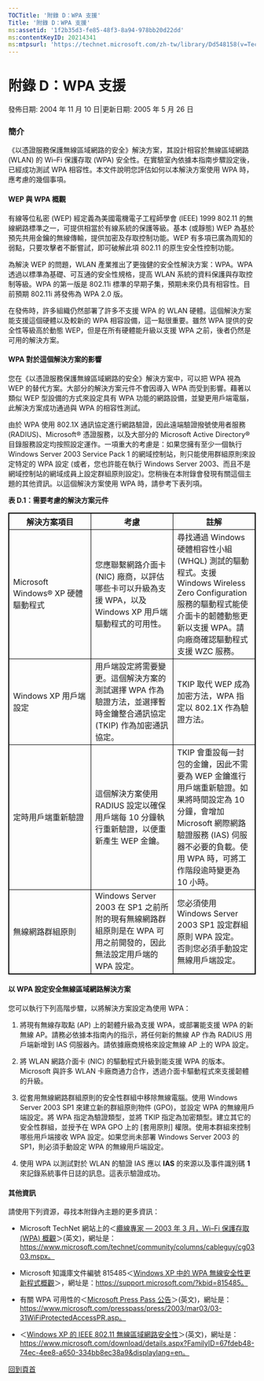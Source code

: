 ```yaml
---
TOCTitle: '附錄 D：WPA 支援'
Title: '附錄 D：WPA 支援'
ms:assetid: '1f2b35d3-fe85-48f3-8a94-978bb20d22dd'
ms:contentKeyID: 20214341
ms:mtpsurl: 'https://technet.microsoft.com/zh-tw/library/Dd548158(v=TechNet.10)'
---
```


附錄 D：WPA 支援
================

發佈日期: 2004 年 11 月 10 日|更新日期: 2005 年 5 月 26 日

### 簡介

《以憑證服務保護無線區域網路的安全》解決方案，其設計相容於無線區域網路(WLAN) 的 Wi–Fi 保護存取 (WPA) 安全性。在實驗室內依據本指南步驟設定後，已經成功測試 WPA 相容性。本文件說明您評估如何以本解決方案使用 WPA 時，應考慮的幾個事項。

#### WEP 與 WPA 概觀

有線等位私密 (WEP) 經定義為美國電機電子工程師學會 (IEEE) 1999 802.11 的無線網路標準之一，可提供相當於有線系統的保護等級。基本 (或靜態) WEP 為基於預先共用金鑰的無線傳輸，提供加密及存取控制功能。WEP 有多項已廣為周知的弱點，只要攻擊者不斷嘗試，即可破解此項 802.11 的原生安全性控制功能。

為解決 WEP 的問題，WLAN 產業推出了更強健的安全性解決方案：WPA。WPA 透過以標準為基礎、可互通的安全性規格，提高 WLAN 系統的資料保護與存取控制等級。WPA 的第一版是 802.11i 標準的早期子集，預期未來仍具有相容性。目前預期 802.11i 將發佈為 WPA 2.0 版。

在發佈時，許多組織仍然部署了許多不支援 WPA 的 WLAN 硬體。這個解決方案能支援這個硬體以及較新的 WPA 相容設備，這一點很重要。雖然 WPA 提供的安全性等級高於動態 WEP，但是在所有硬體能升級以支援 WPA 之前，後者仍然是可用的解決方案。

#### WPA 對於這個解決方案的影響

您在《以憑證服務保護無線區域網路的安全》解決方案中，可以把 WPA 視為 WEP 的替代方案。大部分的解決方案元件不會因導入 WPA 而受到影響。藉著以類似 WEP 型設備的方式來設定具有 WPA 功能的網路設備，並變更用戶端電腦，此解決方案成功通過與 WPA 的相容性測試。

由於 WPA 使用 802.1X 通訊協定進行網路驗證，因此遠端驗證撥號使用者服務 (RADIUS)、Microsoft® 憑證服務，以及大部分的 Microsoft Active Directory® 目錄服務設定均按照設定運作。一項重大的考慮是：如果您擁有至少一個執行 Windows Server 2003 Service Pack 1 的網域控制站，則只能使用群組原則來設定特定的 WPA 設定 (或者，您也許能在執行 Windows Server 2003、而且不是網域控制站的網域成員上設定群組原則設定)。您稍後在本附錄會發現有關這個主題的其他資訊。以這個解決方案使用 WPA 時，請參考下表列項。

**表 D.1：需要考慮的解決方案元件**

 
<p></p>

<table style="border:1px solid black;">
<colgroup>
<col width="33%" />
<col width="33%" />
<col width="33%" />
</colgroup>
<thead>
<tr class="header">
<th style="border:1px solid black;" >解決方案項目</th>
<th style="border:1px solid black;" >考慮</th>
<th style="border:1px solid black;" >註解</th>
</tr>
</thead>
<tbody>
<tr class="odd">
<td style="border:1px solid black;">Microsoft Windows® XP 硬體驅動程式</td>
<td style="border:1px solid black;">您應聯繫網路介面卡 (NIC) 廠商，以評估哪些卡可以升級為支援 WPA，以及 Windows XP 用戶端驅動程式的可用性。</td>
<td style="border:1px solid black;">尋找通過 Windows 硬體相容性小組 (WHQL) 測試的驅動程式。支援 Windows Wireless Zero Configuration 服務的驅動程式能使介面卡的韌體動態更新以支援 WPA。請向廠商確認驅動程式支援 WZC 服務。</td>
</tr>
<tr class="even">
<td style="border:1px solid black;">Windows XP 用戶端設定</td>
<td style="border:1px solid black;">用戶端設定將需要變更。這個解決方案的測試選擇 WPA 作為驗證方法，並選擇暫時金鑰整合通訊協定 (TKIP) 作為加密通訊協定。</td>
<td style="border:1px solid black;">TKIP 取代 WEP 成為加密方法，WPA 指定以 802.1X 作為驗證方法。</td>
</tr>
<tr class="odd">
<td style="border:1px solid black;">定時用戶端重新驗證</td>
<td style="border:1px solid black;">這個解決方案使用 RADIUS 設定以確保用戶端每 10 分鐘執行重新驗證，以便重新產生 WEP 金鑰。</td>
<td style="border:1px solid black;">TKIP 會重設每一封包的金鑰，因此不需要為 WEP 金鑰進行用戶端重新驗證。如果將時間設定為 10 分鐘，會增加 Microsoft 網際網路驗證服務 (IAS) 伺服器不必要的負載。使用 WPA 時，可將工作階段逾時變更為 10 小時。</td>
</tr>
<tr class="even">
<td style="border:1px solid black;">無線網路群組原則</td>
<td style="border:1px solid black;">Windows Server 2003 在 SP1 之前所附的現有無線網路群組原則是在 WPA 可用之前開發的，因此無法設定用戶端的 WPA 設定。</td>
<td style="border:1px solid black;">您必須使用 Windows Server 2003 SP1 設定群組原則 WPA 設定。<br />
否則您必須手動設定無線用戶端設定。</td>
</tr>
</tbody>
</table>
 

#### 以 WPA 設定安全無線區域網路解決方案

您可以執行下列高階步驟，以將解決方案設定為使用 WPA：

1.  將現有無線存取點 (AP) 上的韌體升級為支援 WPA，或部署能支援 WPA 的新無線 AP。請務必依據本指南內的指示，將任何新的無線 AP 作為 RADIUS 用戶端新增到 IAS 伺服器內。請依據廠商規格來設定無線 AP 上的 WPA 設定。

2.  將 WLAN 網路介面卡 (NIC) 的驅動程式升級到能支援 WPA 的版本。Microsoft 與許多 WLAN 卡廠商通力合作，透過介面卡驅動程式來支援韌體的升級。

3.  從套用無線網路群組原則的安全性群組中移除無線電腦。使用 Windows Server 2003 SP1 來建立新的群組原則物件 (GPO)，並設定 WPA 的無線用戶端設定。將 WPA 指定為驗證類型，並將 TKIP 指定為加密類型。建立其它的安全性群組，並授予在 WPA GPO 上的 \[套用原則\] 權限。使用本群組來控制哪些用戶端接收 WPA 設定。如果您尚未部署 Windows Server 2003 的 SP1，則必須手動設定 WPA 的無線用戶端設定。

4.  使用 WPA 以測試對於 WLAN 的驗證 IAS 應以 **IAS** 的來源以及事件識別碼 **1** 來記錄系統事件日誌的訊息。這表示驗證成功。  

#### 其他資訊

請使用下列資源，尋找本附錄內主題的更多資訊：

-   Microsoft TechNet 網站上的＜[纜線專家 — 2003 年 3 月，Wi–Fi 保護存取 (WPA) 概觀](https://www.microsoft.com/technet/community/columns/cableguy/cg0303.mspx)＞(英文)，網址是：https://www.microsoft.com/technet/community/columns/cableguy/cg0303.mspx。

-   Microsoft 知識庫文件編號 815485＜[Windows XP 中的 WPA 無線安全性更新程式概觀](https://support.microsoft.com/?kbid=815485)＞，網址是：https://support.microsoft.com/?kbid=815485。

-   有關 WPA 可用性的＜[Microsoft Press Pass 公告](https://www.microsoft.com/presspass/press/2003/mar03/03-31wifiprotectedaccesspr.asp)＞(英文)，網址是：https://www.microsoft.com/presspass/press/2003/mar03/03-31WiFiProtectedAccessPR.asp。

-   ＜[Windows XP 的 IEEE 802.11 無線區域網路安全性](https://www.microsoft.com/download/details.aspx?familyid=67fdeb48-74ec-4ee8-a650-334bb8ec38a9&displaylang=en)＞(英文)，網址是：https://www.microsoft.com/download/details.aspx?FamilyID=67fdeb48-74ec-4ee8-a650-334bb8ec38a9&displaylang=en。

[](#mainsection)[回到頁首](#mainsection)
